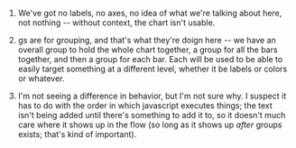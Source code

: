 1.  We've got no labels, no axes, no idea of what we're talking about here, not nothing -- without context, the chart isn't usable.

2. gs are for grouping, and that's what they're doign here -- we have an overall group to hold the whole chart together, a group for all the bars together, and then a group for each bar.  Each will be used to be able to easily target something at a different level, whether it be labels or colors or whatever.

3. I'm not seeing a difference in behavior, but I'm not sure why.  I suspect it has to do with the order in which javascript executes things; the text isn't being added until there's something to add it to, so it doesn't much care where it shows up in the flow (so long as it shows up *after* groups exists; that's kind of important).
